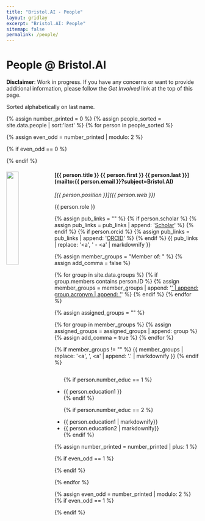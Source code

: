 ```yaml
---
title: "Bristol.AI - People"
layout: gridlay
excerpt: "Bristol.AI: People"
sitemap: false
permalink: /people/
---
```


# People @ Bristol.AI

**Disclaimer**: Work in progress. If you have any concerns or want to provide additional information, please follow the *Get Involved* link at the top of this page. 

Sorted alphabetically on last name. 

{% assign number_printed = 0 %}
{% assign people_sorted = site.data.people | sort:'last' %}
{% for person in people_sorted %}

{% assign even_odd = number_printed | modulo: 2 %}

{% if even_odd == 0 %}
<div class="row">
{% endif %}

<div class="col-sm-6 clearfix">
  <img src="{{ site.url }}{{ site.baseurl }}/images/teampic/{{ person.ID }}.jpg" class="img-responsive" width="25%" style="float: left" />
  <h4>[{{ person.title }} {{ person.first }} {{ person.last }}](mailto:{{ person.email }}?subject=Bristol.AI)</h4>
  <p><i>[{{ person.position }}]({{ person.web }})</i></p>
  <p>{{ person.role }}</p>
  
  {% assign pub_links = "" %}
  {% if person.scholar %}
    {% assign pub_links = pub_links | append: '<a href="https://scholar.google.com/citations?user=' | append: person.scholar | append: '">Scholar</a>' %}
  {% endif %}
  {% if person.orcid %}
    {% assign pub_links = pub_links | append: '<a href="https://orcid.org/' | append: person.orcid | append: '">ORCID</a>' %}
  {% endif %}
  {{ pub_links | replace: '</a><a', '</a> - <a' | markdownify }}

  {% assign member_groups = "Member of: " %}
  {% assign add_comma = false %}

  {% for group in site.data.groups %}
    {% if group.members contains person.ID %}
        {% assign member_groups = member_groups | append: '<a href="' | append: group.link.url | append: '">' | append: group.acronym | append: '</a>' %}
    {% endif %}
  {% endfor %}

  {% assign assigned_groups = "" %}

  {% for group in member_groups %} 
    {% assign assigned_groups = assigned_groups | append: group %}
    {% assign add_comma = true %}
  {% endfor %}

  {% if member_groups != "" %}
  {{ member_groups | replace: '</a><a', '</a>, <a' | append: '.' | markdownify }}
  {% endif %}


  <ul style="overflow: hidden">

  {% if person.number_educ == 1 %}
  <li> {{ person.education1 }} </li>
  {% endif %}

  {% if person.number_educ == 2 %}
  <li> {{ person.education1 | markdownify}} </li>
  <li> {{ person.education2 | markdownify}} </li>
  {% endif %}

  </ul>
</div>

{% assign number_printed = number_printed | plus: 1 %}

{% if even_odd == 1 %}
</div>
{% endif %}

{% endfor %}

{% assign even_odd = number_printed | modulo: 2 %}
{% if even_odd == 1 %}
</div>
{% endif %}




